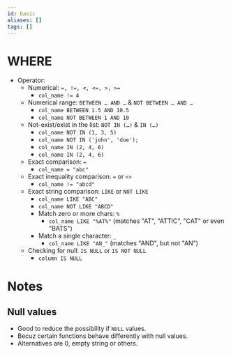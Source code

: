 ```yaml
---
id: basic
aliases: []
tags: []
---
```

# WHERE
- Operator:
    - Numerical: `=, !=, <, <=, >, >=`
        - `col_name != 4`
    - Numerical range: `BETWEEN … AND …` & `NOT BETWEEN … AND …`
        - `col_name BETWEEN 1.5 AND 10.5`
        - `col_name NOT BETWEEN 1 AND 10`
    - Not-exist/exist in the list: `NOT IN (…)` & `IN (…)`
        - `col_name NOT IN (1, 3, 5)`
        - `col_name NOT IN ('john', 'doe');`
        - `col_name IN (2, 4, 6)`
        - `col_name IN (2, 4, 6)`
    - Exact comparison: `=`
        - `col_name = "abc"`
    - Exact inequality comparison: `=` or `<>`
        - `col_name != "abcd"`
    - Exact string comparison: `LIKE` or `NOT LIKE`
        - `col_name LIKE "ABC"`
        - `col_name NOT LIKE "ABCD"`
        - Match zero or more chars: `%`
            - `col_name LIKE "%AT%"`
            (matches "AT", "ATTIC", "CAT" or even "BATS")
        - Match a single character: `_`
            - `col_name LIKE "AN_"`
            (matches "AND", but not "AN")
    - Checking for null: `IS NULL` or `IS NOT NULL`
        - `column IS NULL`
# Notes
## Null values
- Good to reduce the possibility if `NULL` values.
- Becuz certain functions behave differently with null values.
- Alternatives are 0, empty string or others.

